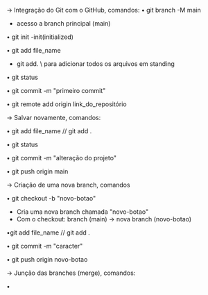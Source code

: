 -> Integração do Git com o GitHub, comandos:
 • git branch -M main
 - acesso a branch principal (main)

 • git init
 -init(initialized) 

 • git add file_name 
 - git add.  \\ para adicionar todos os arquivos em standing

 • git status

 • git commit -m "primeiro commit"  

 • git remote add origin link_do_repositório

-> Salvar novamente, comandos:

 • git add file_name // git add .

 • git status

 • git commit -m "alteração do projeto"

 • git push origin main

-> Criação de uma nova branch, comandos

 • git checkout -b "novo-botao"
 - Cria uma nova branch chamada "novo-botao"
 - Com o checkout: branch (main) -> nova branch (novo-botao)

 •git add file_name // git add .

 • git commit -m "caracter"

 • git push origin novo-botao

-> Junção das branches (merge), comandos:
 
 •